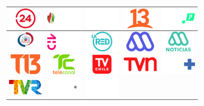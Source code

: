 | ![](https://raw.githubusercontent.com/RevGear/logo/master/Countries/CL/24Horas.png)| ![](https://raw.githubusercontent.com/RevGear/logo/master/Countries/CL/ArabTV.png)| ![](https://raw.githubusercontent.com/RevGear/logo/master/Countries/CL/ARTV.png)| ![](https://raw.githubusercontent.com/RevGear/logo/master/Countries/CL/Canal13.png)| ![](https://raw.githubusercontent.com/RevGear/logo/master/Countries/CL/CDFPremium.png)| 
|:---:|:---:|:---:|:---:|:---:| 
| ![](https://raw.githubusercontent.com/RevGear/logo/master/Countries/CL/CDTV.png)| ![](https://raw.githubusercontent.com/RevGear/logo/master/Countries/CL/ChileVision.png)| ![](https://raw.githubusercontent.com/RevGear/logo/master/Countries/CL/LaRed.png)| ![](https://raw.githubusercontent.com/RevGear/logo/master/Countries/CL/Mega.png)| ![](https://raw.githubusercontent.com/RevGear/logo/master/Countries/CL/Meganoticias.png)| 
| ![](https://raw.githubusercontent.com/RevGear/logo/master/Countries/CL/T13.png)| ![](https://raw.githubusercontent.com/RevGear/logo/master/Countries/CL/Telecanal.png)| ![](https://raw.githubusercontent.com/RevGear/logo/master/Countries/CL/TVChile.png)| ![](https://raw.githubusercontent.com/RevGear/logo/master/Countries/CL/TVN.png)| ![](https://raw.githubusercontent.com/RevGear/logo/master/Countries/CL/TVPlus.png)| 
| ![](https://raw.githubusercontent.com/RevGear/logo/master/Countries/CL/TVR.png)| ![](https://raw.githubusercontent.com/RevGear/logo/master/Countries/CL/ViaX.png)| ![](https://raw.githubusercontent.com/RevGear/logo/master/Countries/CL/ZonaLatina.png) | 
